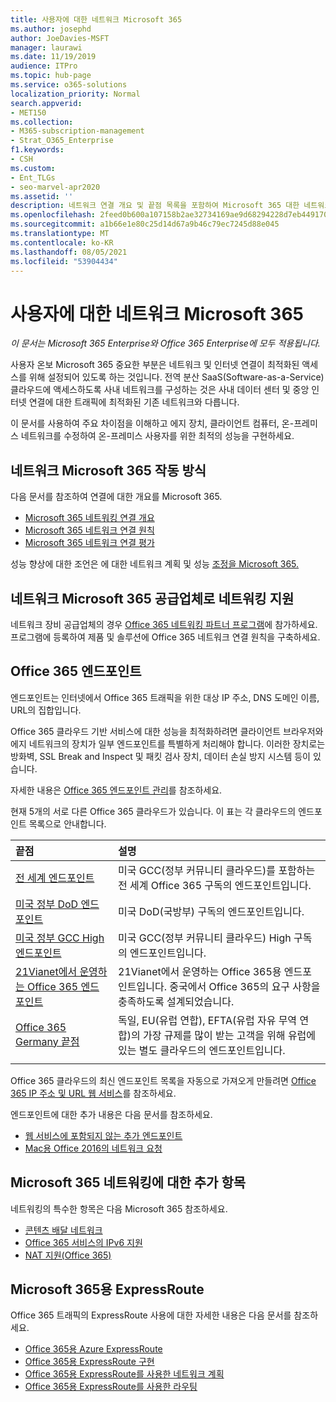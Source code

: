 ```yaml
---
title: 사용자에 대한 네트워크 Microsoft 365
ms.author: josephd
author: JoeDavies-MSFT
manager: laurawi
ms.date: 11/19/2019
audience: ITPro
ms.topic: hub-page
ms.service: o365-solutions
localization_priority: Normal
search.appverid:
- MET150
ms.collection:
- M365-subscription-management
- Strat_O365_Enterprise
f1.keywords:
- CSH
ms.custom:
- Ent_TLGs
- seo-marvel-apr2020
ms.assetid: ''
description: 네트워크 연결 개요 및 끝점 목록을 포함하여 Microsoft 365 대한 네트워크를 설정하는 데 도움이 되는 정보가 있는 문서의 링크를 찾아야 합니다.
ms.openlocfilehash: 2feed0b600a107158b2ae32734169ae9d68294228d7eb449170dfe8a92511def
ms.sourcegitcommit: a1b66e1e80c25d14d67a9b46c79ec7245d88e045
ms.translationtype: MT
ms.contentlocale: ko-KR
ms.lasthandoff: 08/05/2021
ms.locfileid: "53904434"
---
```

# <a name="set-up-your-network-for-microsoft-365"></a>사용자에 대한 네트워크 Microsoft 365

*이 문서는 Microsoft 365 Enterprise와 Office 365 Enterprise에 모두 적용됩니다.*

사용자 온보 Microsoft 365 중요한 부분은 네트워크 및 인터넷 연결이 최적화된 액세스를 위해 설정되어 있도록 하는 것입니다. 전역 분산 SaaS(Software-as-a-Service) 클라우드에 액세스하도록 사내 네트워크를 구성하는 것은 사내 데이터 센터 및 중앙 인터넷 연결에 대한 트래픽에 최적화된 기존 네트워크와 다릅니다. 

이 문서를 사용하여 주요 차이점을 이해하고 에지 장치, 클라이언트 컴퓨터, 온-프레미스 네트워크를 수정하여 온-프레미스 사용자를 위한 최적의 성능을 구현하세요.

## <a name="how-microsoft-365-networking-works"></a>네트워크 Microsoft 365 작동 방식

다음 문서를 참조하여 연결에 대한 개요를 Microsoft 365.

- [Microsoft 365 네트워킹 연결 개요](microsoft-365-networking-overview.md)
- [Microsoft 365 네트워크 연결 원칙](microsoft-365-network-connectivity-principles.md)
- [Microsoft 365 네트워크 연결 평가](assessing-network-connectivity.md)

성능 향상에 대한 조언은 에 대한 네트워크 계획 및 성능 [조정을 Microsoft 365.](network-planning-and-performance.md)

## <a name="support-microsoft-365-networking-as-a-network-equipment-vendor"></a>네트워크 Microsoft 365 공급업체로 네트워킹 지원

네트워크 장비 공급업체의 경우 [Office 365 네트워킹 파트너 프로그램](microsoft-365-networking-partner-program.md)에 참가하세요. 프로그램에 등록하여 제품 및 솔루션에 Office 365 네트워크 연결 원칙을 구축하세요. 

## <a name="office-365-endpoints"></a>Office 365 엔드포인트

엔드포인트는 인터넷에서 Office 365 트래픽을 위한 대상 IP 주소, DNS 도메인 이름, URL의 집합입니다. 

Office 365 클라우드 기반 서비스에 대한 성능을 최적화하려면 클라이언트 브라우저와 에지 네트워크의 장치가 일부 엔드포인트를 특별하게 처리해야 합니다. 이러한 장치로는 방화벽, SSL Break and Inspect 및 패킷 검사 장치, 데이터 손실 방지 시스템 등이 있습니다.

자세한 내용은 [Office 365 엔드포인트 관리](managing-office-365-endpoints.md)를 참조하세요.

현재 5개의 서로 다른 Office 365 클라우드가 있습니다. 이 표는 각 클라우드의 엔드포인트 목록으로 안내합니다.

| 끝점 | 설명 |
|:-------|:-----|
| [전 세계 엔드포인트](urls-and-ip-address-ranges.md) | 미국 GCC(정부 커뮤니티 클라우드)를 포함하는 전 세계 Office 365 구독의 엔드포인트입니다. |
| [미국 정부 DoD 엔드포인트](microsoft-365-u-s-government-dod-endpoints.md) | 미국 DoD(국방부) 구독의 엔드포인트입니다. |
| [미국 정부 GCC High 엔드포인트](microsoft-365-u-s-government-gcc-high-endpoints.md) | 미국 GCC(정부 커뮤니티 클라우드) High 구독의 엔드포인트입니다. |
| [21Vianet에서 운영하는 Office 365 엔드포인트](urls-and-ip-address-ranges-21vianet.md) | 21Vianet에서 운영하는 Office 365용 엔드포인트입니다. 중국에서 Office 365의 요구 사항을 충족하도록 설계되었습니다. |
| [Office 365 Germany 끝점](microsoft-365-germany-endpoints.md) | 독일, EU(유럽 연합), EFTA(유럽 자유 무역 연합)의 가장 규제를 많이 받는 고객을 위해 유럽에 있는 별도 클라우드의 엔드포인트입니다. |
|||

Office 365 클라우드의 최신 엔드포인트 목록을 자동으로 가져오게 만들려면 [Office 365 IP 주소 및 URL 웹 서비스](microsoft-365-ip-web-service.md)를 참조하세요.

엔드포인트에 대한 추가 내용은 다음 문서를 참조하세요.

- [웹 서비스에 포함되지 않는 추가 엔드포인트](additional-office365-ip-addresses-and-urls.md)
- [Mac용 Office 2016의 네트워크 요청](network-requests-in-office-2016-for-mac.md)


## <a name="additional-topics-for-microsoft-365-networking"></a>Microsoft 365 네트워킹에 대한 추가 항목

네트워킹의 특수한 항목은 다음 Microsoft 365 참조하세요.

- [콘텐츠 배달 네트워크](content-delivery-networks.md)
- [Office 365 서비스의 IPv6 지원](ipv6-support.md)
- [NAT 지원(Office 365)](nat-support-with-microsoft-365.md)

## <a name="expressroute-for-microsoft-365"></a>Microsoft 365용 ExpressRoute

Office 365 트래픽의 ExpressRoute 사용에 대한 자세한 내용은 다음 문서를 참조하세요.

- [Office 365용 Azure ExpressRoute](azure-expressroute.md)
- [Office 365용 ExpressRoute 구현](implementing-expressroute.md)
- [Office 365용 ExpressRoute를 사용한 네트워크 계획](network-planning-with-expressroute.md)
- [Office 365용 ExpressRoute를 사용한 라우팅](routing-with-expressroute.md)
